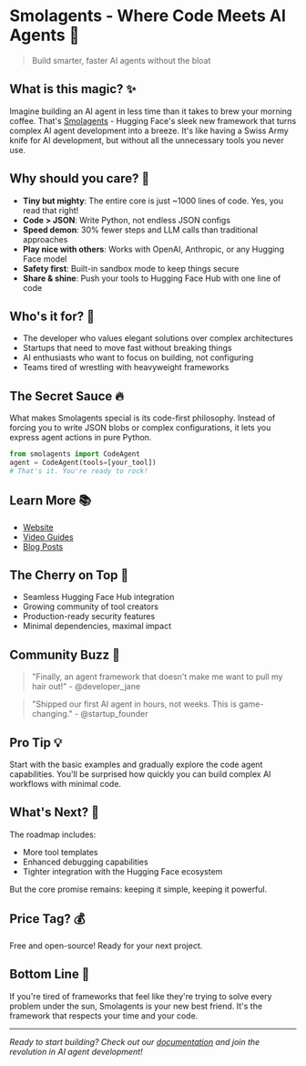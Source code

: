 # Smolagents - Where Code Meets AI Agents 🤖

> Build smarter, faster AI agents without the bloat

## What is this magic? ✨

Imagine building an AI agent in less time than it takes to brew your morning coffee. That's [Smolagents](https://smolagents.org/) - Hugging Face's sleek new framework that turns complex AI agent development into a breeze. It's like having a Swiss Army knife for AI development, but without all the unnecessary tools you never use.

## Why should you care? 🎯

- **Tiny but mighty**: The entire core is just ~1000 lines of code. Yes, you read that right!
- **Code > JSON**: Write Python, not endless JSON configs
- **Speed demon**: 30% fewer steps and LLM calls than traditional approaches
- **Play nice with others**: Works with OpenAI, Anthropic, or any Hugging Face model
- **Safety first**: Built-in sandbox mode to keep things secure
- **Share & shine**: Push your tools to Hugging Face Hub with one line of code

## Who's it for? 👥

- The developer who values elegant solutions over complex architectures
- Startups that need to move fast without breaking things
- AI enthusiasts who want to focus on building, not configuring
- Teams tired of wrestling with heavyweight frameworks

## The Secret Sauce 🔥

What makes Smolagents special is its code-first philosophy. Instead of forcing you to write JSON blobs or complex configurations, it lets you express agent actions in pure Python.

```python
from smolagents import CodeAgent
agent = CodeAgent(tools=[your_tool])
# That's it. You're ready to rock!
```

## Learn More 📚

- [Website](https://smolagents.org/)
- [Video Guides](https://smolagents.org/video-guides-about-smolagent/)
- [Blog Posts](https://smolagents.org/blog/)

## The Cherry on Top 🍒

- Seamless Hugging Face Hub integration
- Growing community of tool creators
- Production-ready security features
- Minimal dependencies, maximal impact

## Community Buzz 🐝

> "Finally, an agent framework that doesn't make me want to pull my hair out!" - @developer_jane

> "Shipped our first AI agent in hours, not weeks. This is game-changing." - @startup_founder

## Pro Tip 💡

Start with the basic examples and gradually explore the code agent capabilities. You'll be surprised how quickly you can build complex AI workflows with minimal code.

## What's Next? 🔮

The roadmap includes:
- More tool templates
- Enhanced debugging capabilities
- Tighter integration with the Hugging Face ecosystem

But the core promise remains: keeping it simple, keeping it powerful.

## Price Tag? 💰

Free and open-source! Ready for your next project.

## Bottom Line 📝

If you're tired of frameworks that feel like they're trying to solve every problem under the sun, Smolagents is your new best friend. It's the framework that respects your time and your code.

---

*Ready to start building? Check out our [documentation](https://smolagents.org/) and join the revolution in AI agent development!*
